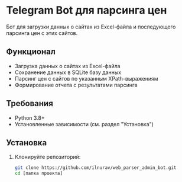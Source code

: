 # Telegram Bot для парсинга цен

Бот для загрузки данных о сайтах из Excel-файла и последующего парсинга цен с этих сайтов.

## Функционал

- Загрузка данных о сайтах из Excel-файла
- Сохранение данных в SQLite базу данных
- Парсинг цен с сайтов по указанным XPath-выражениям
- Формирование отчета с результатами парсинга

## Требования

- Python 3.8+
- Установленные зависимости (см. раздел "Установка")

## Установка

1. Клонируйте репозиторий:
   ```bash
   git clone https://github.com/ilnurav/web_parser_admin_bot.git
   cd [папка проекта]
